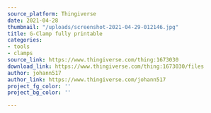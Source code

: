 ```yaml
---
source_platform: Thingiverse
date: 2021-04-28
thumbnail: "/uploads/screenshot-2021-04-29-012146.jpg"
title: G-Clamp fully printable
categories:
- tools
- clamps
source_link: https://www.thingiverse.com/thing:1673030
download_link: https://www.thingiverse.com/thing:1673030/files
author: johann517
author_link: https://www.thingiverse.com/johann517
project_fg_color: ''
project_bg_color: ''

---
```

